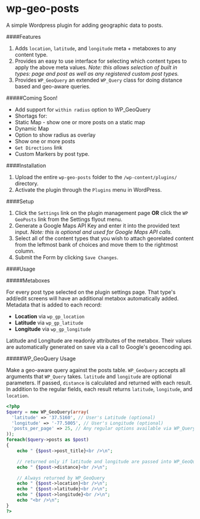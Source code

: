 wp-geo-posts
============

A simple Wordpress plugin for adding geographic data to posts.

####Features

1. Adds `location`, `latitude`, and `longitude` meta + metaboxes to any content type.
2. Provides an easy to use interface for selecting which content types to apply the above meta values. *Note: this allows selection of built in types: page and post as well as any registered custom post types.*
3. Provides `WP_GeoQuery` an extended `WP_Query` class for doing distance based and geo-aware queries.

#####Coming Soon!

* Add support for `within radius` option to WP_GeoQuery
* Shortags for:
 * Static Map - show one or more posts on a static map
 * Dynamic Map
  * Option to show radius as overlay
  * Show one or more posts
 * `Get Directions` link
* Custom Markers by post type.

####Installation

1. Upload the entire `wp-geo-posts` folder to the `/wp-content/plugins/` directory.
2. Activate the plugin through the `Plugins` menu in WordPress.

####Setup

1. Click the `Settings` link on the plugin management page **OR** click the `WP GeoPosts` link from the Settings flyout menu.
2. Generate a Google Maps API Key and enter it into the provided text input. *Note: this is optional and used for Google Maps API calls.*
3. Select all of the content types that you wish to attach georelated content from the leftmost bank of choices and move them to the rightmost column.
4. Submit the Form by clicking `Save Changes`.

####Usage

#####Metaboxes

For every post type selected on the plugin settings page. That type's add/edit screens will have an additional metabox automatically added. Metadata that is added to each record:

 - **Location** via `wp_gp_location`
 - **Latitude** via `wp_gp_latitude`
 - **Longitude** via `wp_gp_longitude`

Latitude and Longitude are readonly attributes of the metabox. Their values are automatically generated on  save via a call to Google's geoencoding api. 

#####WP_GeoQuery Usage

Make a geo-aware query against the posts table. `WP_GeoQuery` accepts all arguments that `WP_Query` takes. `latitude` and `longitude` are optional parameters. If passed, `distance` is calculated and returned with each result. In addition to the regular fields, each result returns `latitude`, `longitude`, and `location`.

```php
<?php
$query = new WP_GeoQuery(array(
  'latitude' => '37.5160', // User's Latitude (optional)
  'longitude' => '-77.5005', // User's Longitude (optional)
  'posts_per_page' => 25, // Any regular options available via WP_Query
));
foreach($query->posts as $post)
{
	echo " {$post->post_title}<br />\n";

	// returned only if latitude and longitude are passed into WP_GeoQuery
	echo " {$post->distance}<br />\n";

	// Always returned by WP_GeoQuery
	echo " {$post->location}<br />\n";
	echo " {$post->latitude}<br />\n";
	echo " {$post->longitude}<br />\n";
	echo "<br />\n";
}
?>
```
